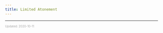 ```yaml
---
title: Limited Atonement
---
```


---

<sup><sub><font color="#a6a6a6">Updated: 2020-10-11</font></sub></sup>
